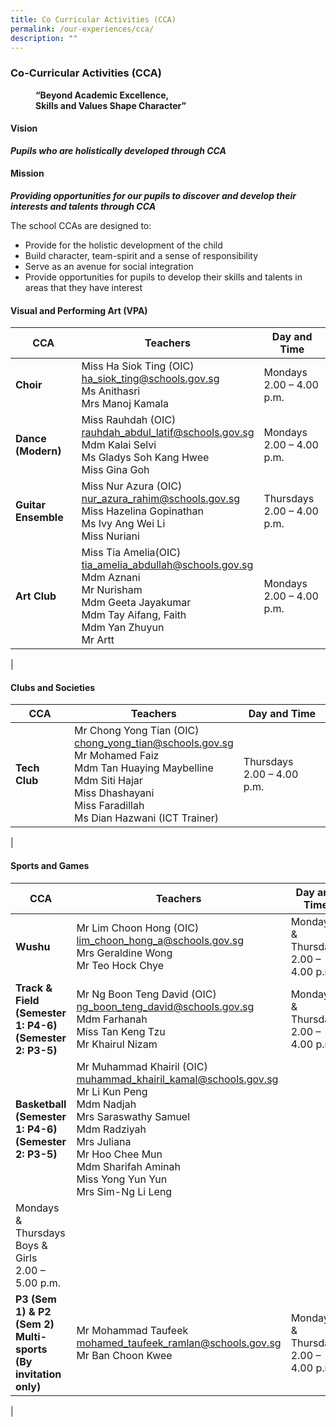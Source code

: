 ```yaml
---
title: Co Curricular Activities (CCA)
permalink: /our-experiences/cca/
description: ""
---
```

### **Co-Curricular Activities (CCA)**

<figure>
	<figcaption><strong> “Beyond Academic Excellence,<br>Skills and Values Shape Character”
		</strong></figcaption>
</figure>

#### **Vision**
**_Pupils who are holistically developed through CCA_**

#### **Mission**
**_Providing opportunities for our pupils to discover and develop their interests and talents through CCA_**

The school CCAs are designed to:
*   Provide for the holistic development of the child
*   Build character, team-spirit and a sense of responsibility
*   Serve as an avenue for social integration
*   Provide opportunities for pupils to develop their skills and talents in areas that they have interest

#### **Visual and Performing Art (VPA)**

| CCA | Teachers | Day and Time |
|---|---|---|
| **Choir** | Miss Ha Siok Ting (OIC)<br>[ha_siok_ting@schools.gov.sg](mailto:ha_siok_ting@schools.gov.sg)<br>Ms Anithasri<br>Mrs Manoj Kamala  | Mondays<br>2.00 – 4.00 p.m.<br>  |
| **Dance (Modern)** | Miss Rauhdah (OIC)<br>[rauhdah_abdul_latif@schools.gov.sg](mailto:rauhdah_abdul_latif@schools.gov.sg)<br>Mdm Kalai Selvi<br>Ms Gladys Soh Kang Hwee<br>Miss Gina Goh | Mondays<br>2.00 – 4.00 p.m.<br>  |
| **Guitar Ensemble** | Miss Nur Azura (OIC)<br>[nur_azura_rahim@schools.gov.sg](mailto:nur_azura_rahim@schools.gov.sg)<br>Miss Hazelina Gopinathan<br>Ms Ivy Ang Wei Li<br>Miss Nuriani  | Thursdays<br>2.00 – 4.00 p.m.<br>  |
| **Art Club** | Miss Tia Amelia(OIC)<br>[tia_amelia_abdullah@schools.gov.sg](mailto:tia_amelia_abdullah@schools.gov.sg)<br>Mdm Aznani <br>Mr Nurisham<br>Mdm Geeta Jayakumar<br>Mdm Tay Aifang, Faith<br>Mdm Yan Zhuyun<br>Mr Artt | Mondays<br>2.00 – 4.00 p.m.<br>  |
|

#### **Clubs and Societies**

| CCA | Teachers | Day and Time |
|---|---|---|
| **Tech Club** | Mr Chong Yong Tian (OIC)<br>[chong_yong_tian@schools.gov.sg](mailto:chong_yong_tian@schools.gov.sg)<br>Mr Mohamed Faiz<br>Mdm Tan Huaying Maybelline<br>Mdm Siti Hajar<br>Miss Dhashayani <br>Miss Faradillah<br>Ms Dian Hazwani (ICT Trainer) | Thursdays<br>2.00 – 4.00 p.m. |
|

#### **Sports and Games**

| CCA | Teachers | Day and Time |
|---|---|---|
| **Wushu** | Mr Lim Choon Hong (OIC)<br>[lim_choon_hong_a@schools.gov.sg](mailto:lim_choon_hong_a@schools.gov.sg)<br>Mrs Geraldine Wong<br>Mr Teo Hock Chye | Mondays &amp; Thursdays<br>2.00 – 4.00 p.m. |
| **Track &amp; Field (Semester 1: P4-6)<br>(Semester 2: P3-5)** | Mr Ng Boon Teng David (OIC)<br>[ng_boon_teng_david@schools.gov.sg](mailto:ng_boon_teng_david@schools.gov.sg)<br>Mdm Farhanah<br>Miss Tan Keng Tzu<br>Mr Khairul Nizam | Mondays &amp; Thursdays<br>2.00 – 4.00 p.m. |
| **Basketball<br>(Semester 1: P4-6)<br>(Semester 2: P3-5)** | Mr Muhammad Khairil (OIC)<br>[muhammad_khairil_kamal@schools.gov.sg](mailto:muhammad_khairil_kamal@schools.gov.sg)<br>Mr Li Kun Peng<br>Mdm Nadjah<br>Mrs Saraswathy Samuel<br>Mdm Radziyah<br>Mrs Juliana<br>Mr Hoo Chee Mun<br>Mdm Sharifah Aminah<br>Miss Yong Yun Yun<br>Mrs Sim-Ng Li Leng 
| Mondays &amp; Thursdays<br>Boys &amp; Girls<br>2.00 – 5.00 p.m.<br>  |
| **P3 (Sem 1) &amp; P2 (Sem 2) Multi-sports<br>(By invitation only)**<br>  | Mr Mohammad Taufeek<br>[mohamed_taufeek_ramlan@schools.gov.sg](mailto:mohamed_taufeek_ramlan@schools.gov.sg)<br>Mr Ban Choon Kwee | Mondays &amp; Thursdays<br>2.00 – 4.00 p.m. |
|